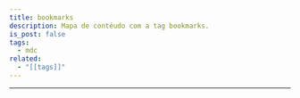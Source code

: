 ```yaml
---
title: bookmarks
description: Mapa de contéudo com a tag bookmarks.
is_post: false
tags:
  - mdc
related:
  - "[[tags]]"
---
```

----
